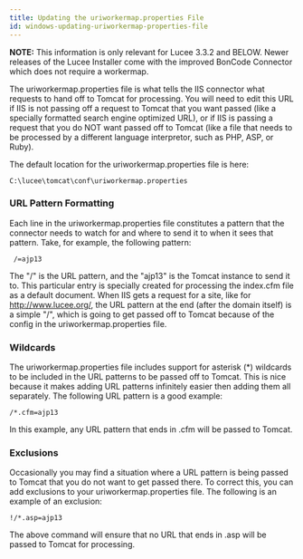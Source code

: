 ```yaml
---
title: Updating the uriworkermap.properties File
id: windows-updating-uriworkermap-properties-file
---
```

**NOTE:** This information is only relevant for Lucee 3.3.2 and BELOW. Newer releases of the Lucee Installer come with the improved BonCode Connector which does not require a workermap.

The uriworkermap.properties file is what tells the IIS connector what requests to hand off to Tomcat for processing. You will need to edit this URL if IIS is not passing off a request to Tomcat that you want passed (like a specially formatted search engine optimized URL), or if IIS is passing a request that you do NOT want passed off to Tomcat (like a file that needs to be processed by a different language interpretor, such as PHP, ASP, or Ruby).

The default location for the uriworkermap.properties file is here:

	C:\lucee\tomcat\conf\uriworkermap.properties

### URL Pattern Formatting ###

Each line in the uriworkermap.properties file constitutes a pattern that the connector needs to watch for and where to send it to when it sees that pattern. Take, for example, the following pattern:

	 /=ajp13

The "/" is the URL pattern, and the "ajp13" is the Tomcat instance to send it to. This particular entry is specially created for processing the index.cfm file as a default document. When IIS gets a request for a site, like for <http://www.lucee.org/>, the URL pattern at the end (after the domain itself) is a simple "/", which is going to get passed off to Tomcat because of the config in the uriworkermap.properties file.

### Wildcards ###

The uriworkermap.properties file includes support for asterisk (*) wildcards to be included in the URL patterns to be passed off to Tomcat. This is nice because it makes adding URL patterns infinitely easier then adding them all separately. The following URL pattern is a good example:

```lucee
/*.cfm=ajp13
```

In this example, any URL pattern that ends in .cfm will be passed to Tomcat.

### Exclusions ###

Occasionally you may find a situation where a URL pattern is being passed to Tomcat that you do not want to get passed there. To correct this, you can add exclusions to your uriworkermap.properties file. The following is an example of an exclusion:

	!/*.asp=ajp13

The above command will ensure that no URL that ends in .asp will be passed to Tomcat for processing.